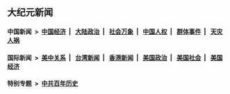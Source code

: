 ## 大纪元新闻

#### 中国新闻 &nbsp;>&nbsp; [中国经济](indexes/ncid283/README.md?10050845) &nbsp;| &nbsp; [大陆政治](indexes/ncid277/README.md?10050845) &nbsp;| &nbsp; [社会万象](indexes/ncid282/README.md?10050845) &nbsp;| &nbsp; [中国人权](indexes/ncid278/README.md?10050845) &nbsp;| &nbsp; [群体事件](indexes/ncid279/README.md?10050845) &nbsp;| &nbsp; [天灾人祸](indexes/ncid280/README.md?10050845)

#### 国际新闻 &nbsp;>&nbsp; [美中关系](indexes/nf1412576/README.md?10050845) &nbsp;| &nbsp; [台湾新闻](indexes/ncid1349361/README.md?10050845) &nbsp;| &nbsp; [香港新闻](indexes/ncid1349362/README.md?10050845) &nbsp;| &nbsp; [美国政治](indexes/ncid1078159/README.md?10050845) &nbsp;| &nbsp; [美国社会](indexes/ncid1078160/README.md?10050845) &nbsp;| &nbsp; [美国经济](indexes/ncid1078158/README.md?10050845)

#### 特别专题 &nbsp;>&nbsp; [中共百年历史](https://github.com/epoch-news/epoch-special/blob/master/README.md?10050845)  
